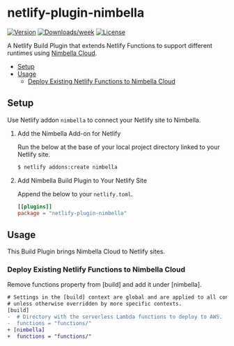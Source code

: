 # netlify-plugin-nimbella

[![Version](https://img.shields.io/npm/v/netlify-plugin-nimbella.svg)](https://npmjs.org/package/netlify-plugin-nimbella)
[![Downloads/week](https://img.shields.io/npm/dw/netlify-plugin-nimbella.svg)](https://npmjs.org/package/netlify-plugin-nimbella)
[![License](https://img.shields.io/npm/l/netlify-plugin-nimbella.svg)](https://github.com/nimbella/netlify-plugin-nimbella/blob/master/package.json)

A Netlify Build Plugin that extends Netlify Functions to support different runtimes using [Nimbella Cloud](https://nimbella.com/product/platform).

- [Setup](#setup)
- [Usage](#usage)
  - [Deploy Existing Netlify Functions to Nimbella Cloud](#Deploy-Existing-Netlify-Functions-to-Nimbella)

## Setup

Use Netlify addon `nimbella` to connect your Netlify site to Nimbella.

1. Add the Nimbella Add-on for Netlify

   Run the below at the base of your local project directory linked to your Netlify site.

   ```sh
   $ netlify addons:create nimbella
   ```

2. Add Nimbella Build Plugin to Your Netlify Site

   Append the below to your `netlify.toml`.

   ```toml
   [[plugins]]
   package = "netlify-plugin-nimbella"
   ```

## Usage

This Build Plugin brings Nimbella Cloud to Netlify sites.

### Deploy Existing Netlify Functions to Nimbella Cloud

Remove functions property from [build] and add it under [nimbella].

```diff
# Settings in the [build] context are global and are applied to all contexts
# unless otherwise overridden by more specific contexts.
[build]
-  # Directory with the serverless Lambda functions to deploy to AWS.
-  functions = "functions/"
+ [nimbella]
+  functions = "functions/"
```
